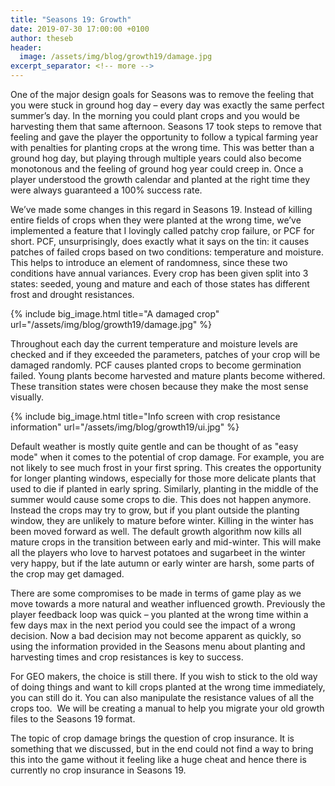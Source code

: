 ```yaml
---
title: "Seasons 19: Growth"
date: 2019-07-30 17:00:00 +0100
author: theseb
header:
  image: /assets/img/blog/growth19/damage.jpg
excerpt_separator: <!-- more -->
---
```


One of the major design goals for Seasons was to remove the feeling that you were stuck in ground hog day – every day was exactly the same perfect summer’s day. In the morning you could plant crops and you would be harvesting them that same afternoon. Seasons 17 took steps to remove that feeling and gave the player the opportunity to follow a typical farming year with penalties for planting crops at the wrong time. This was better than a ground hog day, but playing through multiple years could also become monotonous and the feeling of ground hog year could creep in. Once a player understood the growth calendar and planted at the right time they were always guaranteed a 100% success rate.

<!-- more -->

We’ve made some changes in this regard in Seasons 19. Instead of killing entire fields of crops when they were planted at the wrong time, we’ve implemented a feature that I lovingly called patchy crop failure, or PCF for short. PCF, unsurprisingly, does exactly what it says on the tin: it causes patches of failed crops based on two conditions: temperature and moisture. This helps to introduce an element of randomness, since these two conditions have annual variances. Every crop has been given split into 3 states: seeded, young and mature and each of those states has different frost and drought resistances.

{% include big_image.html title="A damaged crop" url="/assets/img/blog/growth19/damage.jpg" %}

Throughout each day the current temperature and moisture levels are checked and if they exceeded the parameters, patches of your crop will be damaged randomly. PCF causes planted crops to become germination failed. Young plants become harvested and mature plants become withered. These transition states were chosen because they make the most sense visually.

{% include big_image.html title="Info screen with crop resistance information" url="/assets/img/blog/growth19/ui.jpg" %}

Default weather is mostly quite gentle and can be thought of as "easy mode" when it comes to the potential of crop damage. For example, you are not likely to see much frost in your first spring. This creates the opportunity for longer planting windows, especially for those more delicate plants that used to die if planted in early spring. Similarly, planting in the middle of the summer would cause some crops to die. This does not happen anymore. Instead the crops may try to grow, but if you plant outside the planting window, they are unlikely to mature before winter. Killing in the winter has been moved forward as well. The default growth algorithm now kills all mature crops in the transition between early and mid-winter. This will make all the players who love to harvest potatoes and sugarbeet in the winter very happy, but if the late autumn or early winter are harsh, some parts of the crop may get damaged. 

There are some compromises to be made in terms of game play as we move towards a more natural and weather influenced growth. Previously the player feedback loop was quick – you planted at the wrong time within a few days max in the next period you could see the impact of a wrong decision. Now a bad decision may not become apparent as quickly, so using the information provided in the Seasons menu about planting and harvesting times and crop resistances is key to success.

For GEO makers, the choice is still there. If you wish to stick to the old way of doing things and want to kill crops planted at the wrong time immediately, you can still do it. You can also manipulate the resistance values of all the crops too.  We will be creating a manual to help you migrate your old growth files to the Seasons 19 format.

The topic of crop damage brings the question of crop insurance. It is something that we discussed, but in the end could not find a way to bring this into the game without it feeling like a huge cheat and hence there is currently no crop insurance in Seasons 19.
